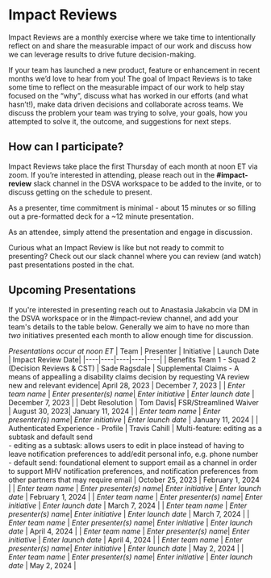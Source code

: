 # Impact Reviews

Impact Reviews are a monthly exercise  where we take time to intentionally reflect on and share the measurable impact of our work and discuss how we can leverage results to drive future decision-making.

If your team has launched a new product, feature or enhancement in recent months we’d love to hear from you! The goal of Impact Reviews is to take some time to reflect on the measurable impact of our work to help stay focused on the “why”, discuss what has worked in our efforts (and what hasn’t!), make data driven decisions and collaborate across teams. We discuss the problem your team was trying to solve, your goals, how you attempted to solve it, the outcome, and suggestions for next steps.

## How can I participate?
Impact Reviews take place the first Thursday of each month at noon ET via zoom. If you’re interested in attending, please reach out in the **#impact-review** slack channel in the DSVA workspace to be added to the invite, or to discuss getting on the schedule to present. 

As a presenter, time commitment is minimal - about 15 minutes or so filling out a pre-formatted deck for a ~12 minute presentation. 

As an attendee, simply attend the presentation and engage in discussion. 

Curious what an Impact Review is like but not ready to commit to presenting? Check out our slack channel where you can review (and watch) past presentations posted in the chat.

## Upcoming Presentations
If you're interested in presenting reach out to Anastasia Jakabcin via DM in the DSVA workspace or in the #impact-review channel, and add your team's details to the table below. Generally we aim to have no more than _two_ initiatives presented each month to allow enough time for discussion.

_Presentations occur at noon ET_
|    Team      | Presenter | Initiative | Launch Date | Impact Review Date|
|----|----|----|----|----|
| Benefits Team 1 - Squad 2 (Decision Reviews & CST) | Sade Ragsdale | Supplemental Claims - A means of appealling a disability claims decision by requesting VA review new and relevant evidence| April 28, 2023 | December 7, 2023 |
| _Enter team name_ | _Enter presenter(s) name_| _Enter initiative_ | _Enter launch date_ | December 7, 2023 |
| Debt Resolution | Tom Davis| FSR/Streamlined Waiver | August 30, 2023| January 11, 2024 |
| _Enter team name_ | _Enter presenter(s) name_| _Enter initiative_ | _Enter launch date_ | January 11, 2024 |
| Authenticated Experience - Profile | Travis Cahill | Multi-feature: editing as a subtask and default send<br /> - editing as a subtask: allows users to edit in place instead of having to leave notification preferences to add/edit personal info, e.g. phone number<br /> - default send: foundational element to support email as a channel in order to support MHV notification preferences, and notification preferences from other partners that may require email | October 25, 2023 | February 1, 2024 |
| _Enter team name_ | _Enter presenter(s) name_| _Enter initiative_ | _Enter launch date_ | February 1, 2024 |
| _Enter team name_ | _Enter presenter(s) name_| _Enter initiative_ | _Enter launch date_ | March 7, 2024 |
| _Enter team name_ | _Enter presenter(s) name_| _Enter initiative_ | _Enter launch date_ | March 7, 2024 |
| _Enter team name_ | _Enter presenter(s) name_| _Enter initiative_ | _Enter launch date_ | April 4, 2024 |
| _Enter team name_ | _Enter presenter(s) name_| _Enter initiative_ | _Enter launch date_ | April 4, 2024 |
| _Enter team name_ | _Enter presenter(s) name_| _Enter initiative_ | _Enter launch date_ | May 2, 2024 |
| _Enter team name_ | _Enter presenter(s) name_| _Enter initiative_ | _Enter launch date_ | May 2, 2024 |

